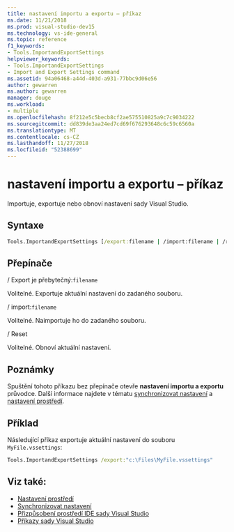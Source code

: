 ```yaml
---
title: nastavení importu a exportu – příkaz
ms.date: 11/21/2018
ms.prod: visual-studio-dev15
ms.technology: vs-ide-general
ms.topic: reference
f1_keywords:
- Tools.ImportandExportSettings
helpviewer_keywords:
- Tools.ImportandExportSettings
- Import and Export Settings command
ms.assetid: 94a06468-a44d-403d-a931-77bbc9d06e56
author: gewarren
ms.author: gewarren
manager: douge
ms.workload:
- multiple
ms.openlocfilehash: 8f212e5c5becb8cf2ae575510825a9c7c9034222
ms.sourcegitcommit: dd839de3aa24ed7cd69f676293648c6c59c6560a
ms.translationtype: MT
ms.contentlocale: cs-CZ
ms.lasthandoff: 11/27/2018
ms.locfileid: "52388699"
---
```

# <a name="import-and-export-settings-command"></a>nastavení importu a exportu – příkaz

Importuje, exportuje nebo obnoví nastavení sady Visual Studio.

## <a name="syntax"></a>Syntaxe

```cmd
Tools.ImportandExportSettings [/export:filename | /import:filename | /reset]
```

## <a name="switches"></a>Přepínače

/ Export je přebytečný:`filename`

Volitelné. Exportuje aktuální nastavení do zadaného souboru.

/ import:`filename`

Volitelné. Naimportuje ho do zadaného souboru.

/ Reset

Volitelné. Obnoví aktuální nastavení.

## <a name="remarks"></a>Poznámky

Spuštění tohoto příkazu bez přepínače otevře **nastavení importu a exportu** průvodce. Další informace najdete v tématu [synchronizovat nastavení](../synchronized-settings-in-visual-studio.md) a [nastavení prostředí](../environment-settings.md).

## <a name="example"></a>Příklad

Následující příkaz exportuje aktuální nastavení do souboru `MyFile.vssettings`:

```cmd
Tools.ImportandExportSettings /export:"c:\Files\MyFile.vssettings"
```

## <a name="see-also"></a>Viz také:

- [Nastavení prostředí](../../ide/environment-settings.md)
- [Synchronizovat nastavení](../../ide/synchronized-settings-in-visual-studio.md)
- [Přizpůsobení prostředí IDE sady Visual Studio](../../ide/personalizing-the-visual-studio-ide.md)
- [Příkazy sady Visual Studio](../../ide/reference/visual-studio-commands.md)
